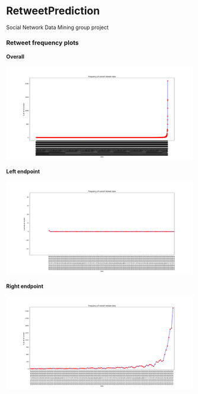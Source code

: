 # RetweetPrediction
Social Network Data Mining group project

### Retweet frequency plots
#### Overall
![](https://raw.githubusercontent.com/takkasila/RetweetPrediction/master/retweet_freq_1.png)
#### Left endpoint
![](https://raw.githubusercontent.com/takkasila/RetweetPrediction/master/retweet_freq_2.png)
#### Right endpoint
![](https://raw.githubusercontent.com/takkasila/RetweetPrediction/master/retweet_freq_3.png)